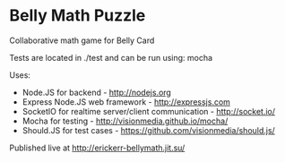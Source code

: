 Belly Math Puzzle
=========

Collaborative math game for Belly Card

Tests are located in ./test and can be run using: mocha

Uses:
* Node.JS for backend - http://nodejs.org
* Express Node.JS web framework - http://expressjs.com
* SocketIO for realtime server/client communication - http://socket.io/
* Mocha for testing - http://visionmedia.github.io/mocha/
* Should.JS for test cases - https://github.com/visionmedia/should.js/


Published live at http://erickerr-bellymath.jit.su/